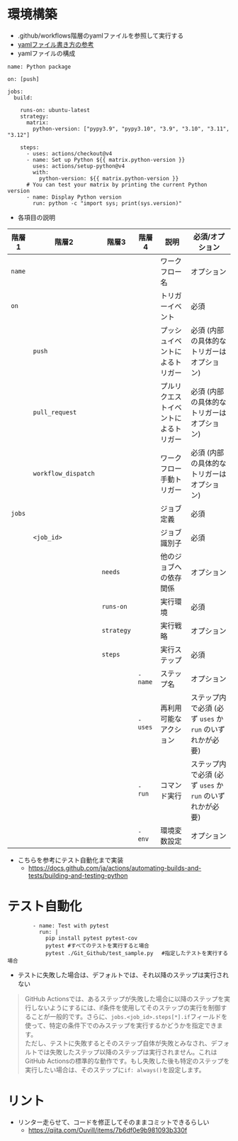 # 環境構築
- .github/workflows階層のyamlファイルを参照して実行する
- [yamlファイル書き方の参考](https://qiita.com/shun198/items/14cdba2d8e58ab96cf95)
- yamlファイルの構成  

```YAML:sample
name: Python package

on: [push]

jobs:
  build:

    runs-on: ubuntu-latest
    strategy:
      matrix:
        python-version: ["pypy3.9", "pypy3.10", "3.9", "3.10", "3.11", "3.12"]

    steps:
      - uses: actions/checkout@v4
      - name: Set up Python ${{ matrix.python-version }}
        uses: actions/setup-python@v4
        with:
          python-version: ${{ matrix.python-version }}
      # You can test your matrix by printing the current Python version
      - name: Display Python version
        run: python -c "import sys; print(sys.version)"
```
- 各項目の説明

| 階層1         | 階層2        | 階層3        | 階層4                 | 説明                       | 必須/オプション           |
|---------------|--------------|--------------|----------------------|----------------------------|-------------------------|
| `name`        |              |              |                      | ワークフロー名             | オプション               |
| `on`          |              |              |                      | トリガーイベント            | 必須                    |
|               | `push`       |              |                      | プッシュイベントによるトリガー | 必須 (内部の具体的なトリガーはオプション) |
|               | `pull_request`|              |                      | プルリクエストイベントによるトリガー | 必須 (内部の具体的なトリガーはオプション) |
|               | `workflow_dispatch`|         |                      | ワークフロー手動トリガー    | 必須 (内部の具体的なトリガーはオプション) |
| `jobs`        |              |              |                      | ジョブ定義                | 必須                    |
|               | `<job_id>`   |              |                      | ジョブ識別子              | 必須                    |
|               |              | `needs`      |                      | 他のジョブへの依存関係   | オプション          |
|               |              | `runs-on`    |                      | 実行環境               | 必須              |
|               |              | `strategy`   |                      | 実行戦略              | オプション          |
|               |              | `steps`      |                      | 実行ステップ           | 必須              |
|               |              |              | `- name`             | ステップ名             | オプション         |
|               |              |              | `- uses`             | 再利用可能なアクション   | ステップ内で必須 (必ず `uses` か `run` のいずれかが必要) |
|               |              |              | `- run`              | コマンド実行           | ステップ内で必須 (必ず `uses` か `run` のいずれかが必要) |
|               |              |              | `- env`              | 環境変数設定            | オプション          |

- こちらを参考にテスト自動化まで実装
  - https://docs.github.com/ja/actions/automating-builds-and-tests/building-and-testing-python

# テスト自動化
```
        - name: Test with pytest
          run: |
            pip install pytest pytest-cov
            pytest #すべてのテストを実行すると場合
            pytest ./Git_Github/test_sample.py 　#指定したテストを実行する場合
```
- テストに失敗した場合は、デフォルトでは、それ以降のステップは実行されない
>GitHub Actionsでは、あるステップが失敗した場合に以降のステップを実行しないようにするには、if条件を使用してそのステップの実行を制御することが一般的です。さらに、```jobs.<job_id>.steps[*].if```フィールドを使って、特定の条件下でのみステップを実行するかどうかを指定できます。  
>ただし、テストに失敗するとそのステップ自体が失敗とみなされ、デフォルトでは失敗したステップ以降のステップは実行されません。これはGitHub Actionsの標準的な動作です。もし失敗した後も特定のステップを実行したい場合は、そのステップに```if: always()```を設定します。
# リント
  - リンター走らせて、コードを修正してそのままコミットできるらしい
    - https://qiita.com/Ouvill/items/7b6df0e9b981093b330f